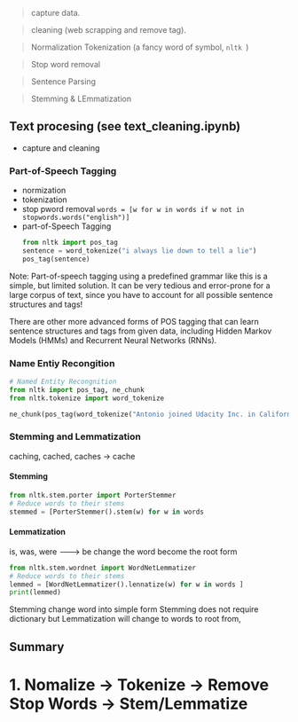 > capture data.

> cleaning   (web scrapping and remove <html> tag).

> Normalization  Tokenization  (a fancy word of symbol, `nltk `) 

> Stop word removal 

> Sentence Parsing 

> Stemming & LEmmatization


## Text procesing (see text_cleaning.ipynb)
  * capture and cleaning 

### Part-of-Speech Tagging
  * normization 
  * tokenization
  * stop pword removal
    ```words = [w for w in words if w not in stopwords.words("english")]```
  * part-of-Speech Tagging
    ``` python
    from nltk import pos_tag
    sentence = word_tokenize("i always lie down to tell a lie")
    pos_tag(sentence)
    ```


Note: Part-of-speech tagging using a predefined grammar like this is a simple, but limited solution. It can be very tedious and error-prone for a large corpus of text, since you have to account for all possible sentence structures and tags!

There are other more advanced forms of POS tagging that can learn sentence structures and tags from given data, including Hidden Markov Models (HMMs) and Recurrent Neural Networks (RNNs).

### Name Entiy Recongition

``` python
# Named Entity Recongnition
from nltk import pos_tag, ne_chunk
from nltk.tokenize import word_tokenize

ne_chunk(pos_tag(word_tokenize("Antonio joined Udacity Inc. in California")))
```
### Stemming and Lemmatization
caching, cached, caches -> cache

#### Stemming

``` python
from nltk.stem.porter import PorterStemmer
# Reduce words to their stems
stemmed = [PorterStemmer().stem(w) for w in words

```

#### Lemmatization
is, was, were ---> be 
change the word become the root form
``` python
from nltk.stem.wordnet import WordNetLemmatizer
# Reduce words to their stems
lemmed = [WordNetLemmatizer().lennatize(w) for w in words ]
print(lemmed)

```
Stemming change word into simple form
Stemming does not require dictionary but Lemmatization will change to words to root from,


## Summary
# 1. Nomalize -> Tokenize -> Remove Stop Words -> Stem/Lemmatize
